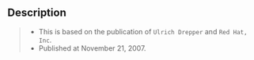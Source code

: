 ## Description

> - This is based on the publication of `Ulrich Drepper` and `Red Hat, Inc`.
> - Published at November 21, 2007.
